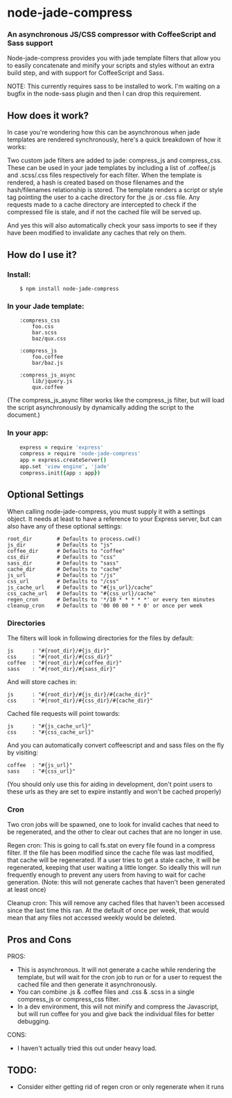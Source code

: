 node-jade-compress
==================
### An asynchronous JS/CSS compressor with CoffeeScript and Sass support ###

Node-jade-compress provides you with jade template filters that allow you to easily
concatenate and minify your scripts and styles without an extra build step, and with
support for CoffeeScript and Sass.

NOTE: This currently requires sass to be installed to work. I'm waiting on a bugfix in the node-sass
plugin and then I can drop this requirement.

How does it work?
-----------------

In case you're wondering how this can be asynchronous when jade templates are rendered synchronously,
here's a quick breakdown of how it works:

Two custom jade filters are added to jade: compress_js and compress_css. These can be used in your
jade templates by including a list of .coffee/.js and .scss/.css files respectively for each filter.
When the template is rendered, a hash is created based on those filenames and the hash/filenames
relationship is stored. The template renders a script or style tag pointing the user to a cache
directory for the .js or .css file. Any requests made to a cache directory are intercepted to 
check if the compressed file is stale, and if not the cached file will be served up.

And yes this will also automatically check your sass imports to see if they have been modified to
invalidate any caches that rely on them.


How do I use it?
----------------

### Install: ###
```
    $ npm install node-jade-compress
```

### In your Jade template: ###
```jade
    :compress_css
        foo.css
        bar.scss
        baz/qux.css

    :compress_js
        foo.coffee
        bar/baz.js

    :compress_js_async
        lib/jquery.js
        qux.coffee
```
(The compress_js_async filter works like the compress_js filter, but will load
the script asynchronously by dynamically adding the script to the document.)

### In your app: ###
```CoffeeScript
    express = require 'express'
    compress = require 'node-jade-compress'
    app = express.createServer()
    app.set 'view engine', 'jade'
    compress.init({app : app})
```

Optional Settings
-----------------
When calling node-jade-compress, you must supply it with a settings object.
It needs at least to have a reference to your Express server, but can also have any of these
optional settings:

    root_dir        # Defaults to process.cwd()
    js_dir          # Defaults to "js"  
    coffee_dir      # Defaults to "coffee"
    css_dir         # Defaults to "css"
    sass_dir        # Defaults to "sass"
    cache_dir       # Defaults to "cache"
    js_url          # Defaults to "/js"
    css_url         # Defaults to "/css"
    js_cache_url    # Defaults to "#{js_url}/cache"
    css_cache_url   # Defaults to "#{css_url}/cache"
    regen_cron      # Defaults to '*/10 * * * * *' or every ten minutes
    cleanup_cron    # Defaults to '00 00 00 * * 0' or once per week

### Directories ###
The filters will look in following directories for the files by default:
```
js      : "#{root_dir}/#{js_dir}"
css     : "#{root_dir}/#{css_dir}"
coffee  : "#{root_dir}/#{coffee_dir}"
sass    : "#{root_dir}/#{sass_dir}"
```

And will store caches in:
```
js      : "#{root_dir}/#{js_dir}/#{cache_dir}"
css     : "#{root_dir}/#{css_dir}/#{cache_dir}"
```

Cached file requests will point towards:
```
js      : "#{js_cache_url}"
css     : "#{css_cache_url}"
```

And you can automatically convert coffeescript and and sass files on the fly by visiting:
```
coffee  : "#{js_url}"
sass    : "#{css_url}"
```
(You should only use this for aiding in development, don't point users to these urls as they
are set to expire instantly and won't be cached properly)

### Cron ###
Two cron jobs will be spawned, one to look for invalid caches that need to be regenerated, and
the other to clear out caches that are no longer in use. 

Regen cron: This is going to call fs.stat on every file found in a compress filter. If the file
has been modified since the cache file was last modified, that cache will be regenerated. If a 
user tries to get a stale cache, it will be regenerated, keeping that user waiting a little longer.
So ideally this will run frequently enough to prevent any users from having to wait for cache
generation. (Note: this will not generate caches that haven't been generated at least once)

Cleanup cron: This will remove any cached files that haven't been accessed since the last time this
ran. At the default of once per week, that would mean that any files not accessed weekly would be
deleted.

Pros and Cons
-------------

PROS:
* This is asynchronous. It will not generate a cache while rendering the template, but will wait for the cron job to run or for a user to request the cached file and then generate it asynchronously.
* You can combine .js &amp; .coffee files and .css &amp; .scss in a single compress_js or compress_css filter.
* In a dev environment, this will not minify and compress the Javascript, but will run coffee for you and give back the individual files for better debugging.

CONS:
* I haven't actually tried this out under heavy load.

TODO:
-----
* Consider either getting rid of regen cron or only regenerate when it runs

